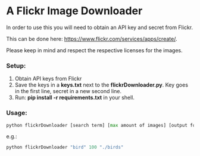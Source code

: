 # A Flickr Image Downloader
In order to use this you will need to obtain an API key and secret from Flickr.

This can be done here: <https://www.flickr.com/services/apps/create/>.

Please keep in mind and respect the respective licenses for the images.

### Setup:

1. Obtain API keys from Flickr
2. Save the keys in a **keys.txt** next to the **flickrDownloader.py**. Key goes in the first line, secret in a new second line.
3. Run: **pip install -r requirements.txt** in your shell.



### Usage:

```py
python flickrDownloader [search term] [max amount of images] [output folder]
```

e.g.:

```python
python flickrDownloader "bird" 100 "./birds"
```

